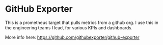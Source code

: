 # GitHub Exporter

This is a prometheus target that pulls metrics from a github org. I use this in the engineering teams I lead, for various KPIs and dashboards.

More info here: https://github.com/githubexporter/github-exporter